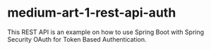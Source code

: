 # medium-art-1-rest-api-auth
This REST API is an example on how to use Spring Boot with Spring Security OAuth for Token Based Authentication.
